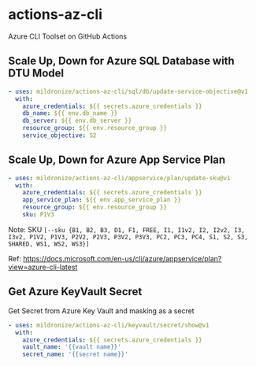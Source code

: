 # actions-az-cli
Azure CLI Toolset on GitHub Actions

## Scale Up, Down for Azure SQL Database with DTU Model

```yaml
- uses: mildronize/actions-az-cli/sql/db/update-service-objective@v1
  with: 
    azure_credentials: ${{ secrets.azure_credentials }}
    db_name: ${{ env.db_name }}
    db_server: ${{ env.db_server }}
    resource_group: ${{ env.resource_group }}
    service_objective: S2
```

## Scale Up, Down for Azure App Service Plan

```yaml
- uses: mildronize/actions-az-cli/appservice/plan/update-sku@v1
  with: 
    azure_credentials: ${{ secrets.azure_credentials }}
    app_service_plan: ${{ env.app_service_plan }}
    resource_group: ${{ env.resource_group }}
    sku: P1V3
```

Note: SKU `[--sku {B1, B2, B3, D1, F1, FREE, I1, I1v2, I2, I2v2, I3, I3v2, P1V2, P1V3, P2V2, P2V3, P3V2, P3V3, PC2, PC3, PC4, S1, S2, S3, SHARED, WS1, WS2, WS3}]`

Ref: https://docs.microsoft.com/en-us/cli/azure/appservice/plan?view=azure-cli-latest

## Get Azure KeyVault Secret

Get Secret from Azure Key Vault and masking as a secret

```yaml
- uses: mildronize/actions-az-cli/keyvault/secret/show@v1
  with: 
    azure_credentials: ${{ secrets.azure_credentials }}
    vault_name: '{{vault name}}'
    secret_name: '{{secret name}}'
```

